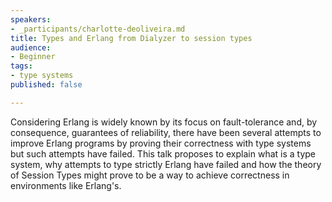 ```yaml
---
speakers:
- _participants/charlotte-deoliveira.md
title: Types and Erlang from Dialyzer to session types
audience:
- Beginner
tags:
- type systems
published: false

---
```

<p>Considering Erlang is widely known by its focus on fault-tolerance and, by consequence, guarantees of reliability, there have been several attempts to improve Erlang programs by proving their correctness with type systems but such attempts have failed. This talk proposes to explain what is a type system, why attempts to type strictly Erlang have failed and how the theory of Session Types might prove to be a way to achieve correctness in environments like Erlang's.</p>
